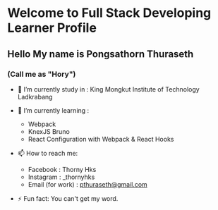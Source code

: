 # **Welcome to Full Stack Developing Learner Profile**
## Hello My name is Pongsathorn Thuraseth
### (Call me as "Hory")

- 🔭 I’m currently study in : King Mongkut Institute of Technology Ladkrabang
- 🌱 I’m currently learning :
  - Webpack
  - KnexJS Bruno
  - React Configuration with Webpack & React Hooks
- 📫 How to reach me: 
  - Facebook : Thorny Hks
  - Instagram : _thornyhks
  - Email (for work) : pthuraseth@gmail.com
  
- ⚡ Fun fact: You can't get my word.
